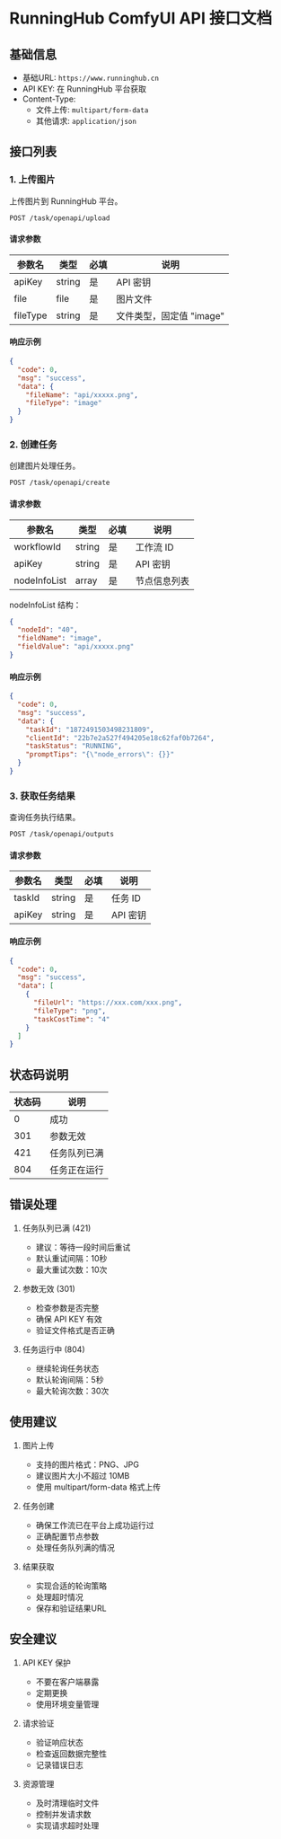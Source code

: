 # RunningHub ComfyUI API 接口文档

## 基础信息

- 基础URL: `https://www.runninghub.cn`
- API KEY: 在 RunningHub 平台获取
- Content-Type: 
  - 文件上传: `multipart/form-data`
  - 其他请求: `application/json`

## 接口列表

### 1. 上传图片

上传图片到 RunningHub 平台。

```
POST /task/openapi/upload
```

#### 请求参数

| 参数名 | 类型 | 必填 | 说明 |
|--------|------|------|------|
| apiKey | string | 是 | API 密钥 |
| file | file | 是 | 图片文件 |
| fileType | string | 是 | 文件类型，固定值 "image" |

#### 响应示例

```json
{
  "code": 0,
  "msg": "success",
  "data": {
    "fileName": "api/xxxxx.png",
    "fileType": "image"
  }
}
```

### 2. 创建任务

创建图片处理任务。

```
POST /task/openapi/create
```

#### 请求参数

| 参数名 | 类型 | 必填 | 说明 |
|--------|------|------|------|
| workflowId | string | 是 | 工作流 ID |
| apiKey | string | 是 | API 密钥 |
| nodeInfoList | array | 是 | 节点信息列表 |

nodeInfoList 结构：
```json
{
  "nodeId": "40",
  "fieldName": "image",
  "fieldValue": "api/xxxxx.png"
}
```

#### 响应示例

```json
{
  "code": 0,
  "msg": "success",
  "data": {
    "taskId": "1872491503498231809",
    "clientId": "22b7e2a527f494205e18c62faf0b7264",
    "taskStatus": "RUNNING",
    "promptTips": "{\"node_errors\": {}}"
  }
}
```

### 3. 获取任务结果

查询任务执行结果。

```
POST /task/openapi/outputs
```

#### 请求参数

| 参数名 | 类型 | 必填 | 说明 |
|--------|------|------|------|
| taskId | string | 是 | 任务 ID |
| apiKey | string | 是 | API 密钥 |

#### 响应示例

```json
{
  "code": 0,
  "msg": "success",
  "data": [
    {
      "fileUrl": "https://xxx.com/xxx.png",
      "fileType": "png",
      "taskCostTime": "4"
    }
  ]
}
```

## 状态码说明

| 状态码 | 说明 |
|--------|------|
| 0 | 成功 |
| 301 | 参数无效 |
| 421 | 任务队列已满 |
| 804 | 任务正在运行 |

## 错误处理

1. 任务队列已满 (421)
   - 建议：等待一段时间后重试
   - 默认重试间隔：10秒
   - 最大重试次数：10次

2. 参数无效 (301)
   - 检查参数是否完整
   - 确保 API KEY 有效
   - 验证文件格式是否正确

3. 任务运行中 (804)
   - 继续轮询任务状态
   - 默认轮询间隔：5秒
   - 最大轮询次数：30次

## 使用建议

1. 图片上传
   - 支持的图片格式：PNG、JPG
   - 建议图片大小不超过 10MB
   - 使用 multipart/form-data 格式上传

2. 任务创建
   - 确保工作流已在平台上成功运行过
   - 正确配置节点参数
   - 处理任务队列满的情况

3. 结果获取
   - 实现合适的轮询策略
   - 处理超时情况
   - 保存和验证结果URL

## 安全建议

1. API KEY 保护
   - 不要在客户端暴露
   - 定期更换
   - 使用环境变量管理

2. 请求验证
   - 验证响应状态
   - 检查返回数据完整性
   - 记录错误日志

3. 资源管理
   - 及时清理临时文件
   - 控制并发请求数
   - 实现请求超时处理 